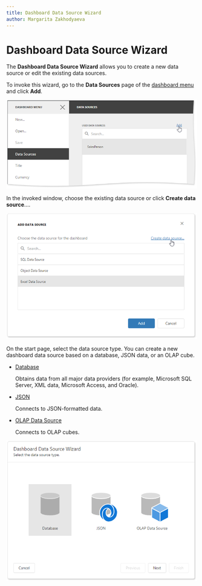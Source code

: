```yaml
---
title: Dashboard Data Source Wizard
author: Margarita Zakhodyaeva
---
```

# Dashboard Data Source Wizard

The **Dashboard Data Source Wizard** allows you to create a new data source or edit the existing data sources.

To invoke this wizard, go to the **Data Sources** page of the [dashboard menu](../dashboard-menu.md) and click **Add**.

![](../../../../images/dashboard-data-sources-add-button.png)

In the invoked window, choose the existing data source or click **Create data source**....

![](../../../../images/dashboard-create-data-source.png) 

On the start page, select the data source type. You can create a new dashboard data source based on a database, JSON data, or an OLAP cube.

* [Database](dashboard-data-source-wizard/specify-data-source-settings-database.md)

  Obtains data from all major data providers (for example, Microsoft SQL Server, XML data, Microsoft Access, and Oracle).

* [JSON](dashboard-data-source-wizard/specify-data-source-settings-json.md)

  Connects to JSON-formatted data.

* [OLAP Data Source](dashboard-data-source-wizard/specify-data-source-settings-olap.md) 

  Connects to OLAP cubes.

![](../../../../images/dashboard-data-source-types.png)
